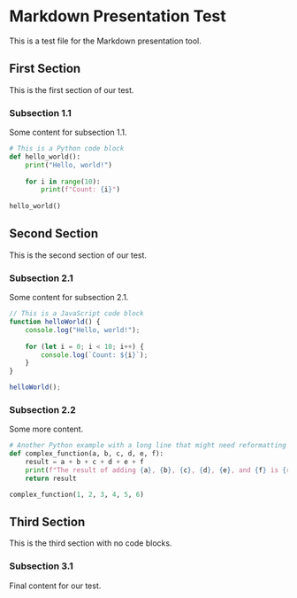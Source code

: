 # Markdown Presentation Test

This is a test file for the Markdown presentation tool.

## First Section

This is the first section of our test.

### Subsection 1.1

Some content for subsection 1.1.

```python
# This is a Python code block
def hello_world():
    print("Hello, world!")
    
    for i in range(10):
        print(f"Count: {i}")
        
hello_world()
```

## Second Section

This is the second section of our test.

### Subsection 2.1

Some content for subsection 2.1.

```javascript
// This is a JavaScript code block
function helloWorld() {
    console.log("Hello, world!");
    
    for (let i = 0; i < 10; i++) {
        console.log(`Count: ${i}`);
    }
}

helloWorld();
```

### Subsection 2.2

Some more content.

```python
# Another Python example with a long line that might need reformatting
def complex_function(a, b, c, d, e, f):
    result = a + b + c + d + e + f
    print(f"The result of adding {a}, {b}, {c}, {d}, {e}, and {f} is {result}")
    return result

complex_function(1, 2, 3, 4, 5, 6)
```

## Third Section

This is the third section with no code blocks.

### Subsection 3.1

Final content for our test.